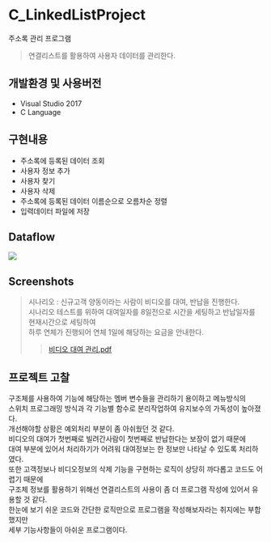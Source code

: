 # C_LinkedListProject
주소록 관리 프로그램
> 연결리스트를 활용하여 사용자 데이터를 관리한다. 

## 개발환경 및 사용버전
- Visual Studio 2017
- C Language

## 구현내용
- 주소록에 등록된 데이터 조회
- 사용자 정보 추가
- 사용자 찾기
- 사용자 삭제
- 주소록에 등록된 데이터 이름순으로 오름차순 정렬
- 입력데이터 파일에 저장

## Dataflow
<img src="https://user-images.githubusercontent.com/76413580/111422553-39a28980-8732-11eb-9a61-1244867263c6.png"></image>

## Screenshots
> 시나리오 : 신규고객 양동이라는 사람이 비디오를 대여, 반납을 진행한다.  
시나리오 테스트를 위하여 대여일자를 8일전으로 시간을 세팅하고 반납일자를 현재시간으로 세팅하여     
하루 연체가 진행되어 연체 1일에 해당하는 요금을 안내한다. 
>>[비디오 대여 관리.pdf](https://github.com/imyanghw/C_MiniProject/files/6149102/default.pdf)

## 프로젝트 고찰
구조체를 사용하여 기능에 해당하는 멤버 변수들을 관리하기 용이하고 메뉴방식의<br>
스위치 프로그래밍 방식과 각 기능별 함수로 분리작업하여 유지보수의 가독성이 높아졌다.<br>
개선해야할 상황은 예외처리 부분이 좀 아쉬웠던 것 같다.<br>
비디오의 대여가 첫번째로 빌려간사람이 첫번째로 반납한다는 보장이 없기 때문에<br>
대여 부분에 있어서 처리하기가 어려워 대여정보는 한 정보만 나타날 수 있도록 처리하였다.<br> 
또한 고객정보나 비디오정보의 삭제 기능을 구현하는 로직이 상당히 까다롭고 코드도 어렵기 때문에<br>
구조체 정보를 활용하기 위해선 연결리스트의 사용이 좀 더 프로그램 작성에 있어서 유용할 것 같다.<br>
한눈에 보기 쉬운 코드와 간단한 로직만으로 프로그램을 작성해보자라는 취지에는 부합했지만<br> 
세부 기능사항들이 아쉬운 프로그램이다.

